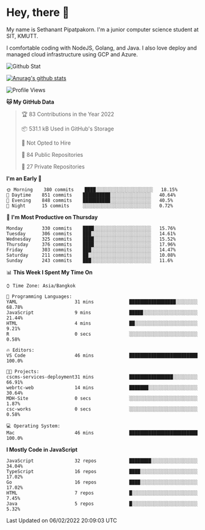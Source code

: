 # Hey, there 🙌
My name is Sethanant Pipatpakorn. I'm a junior computer science student at SIT, KMUTT.

I comfortable coding with NodeJS, Golang, and Java. I also love deploy and managed cloud infrastructure using GCP and Azure.

![Github Stat](https://github-profile-summary-cards.vercel.app/api/cards/profile-details?username=thetkpark&theme=dracula)

[![Anurag's github stats](https://github-readme-stats.vercel.app/api?username=thetkpark&count_private=true&show_icons=true&theme=tokyonight)](https://github.com/anuraghazra/github-readme-stats)

<!--START_SECTION:waka-->
![Profile Views](http://img.shields.io/badge/Profile%20Views-4-blue)

**🐱 My GitHub Data** 

> 🏆 83 Contributions in the Year 2022
 > 
> 📦 531.1 kB Used in GitHub's Storage 
 > 
> 🚫 Not Opted to Hire
 > 
> 📜 84 Public Repositories 
 > 
> 🔑 27 Private Repositories  
 > 
**I'm an Early 🐤** 

```text
🌞 Morning    380 commits    ████░░░░░░░░░░░░░░░░░░░░░   18.15% 
🌆 Daytime    851 commits    ██████████░░░░░░░░░░░░░░░   40.64% 
🌃 Evening    848 commits    ██████████░░░░░░░░░░░░░░░   40.5% 
🌙 Night      15 commits     ░░░░░░░░░░░░░░░░░░░░░░░░░   0.72%

```
📅 **I'm Most Productive on Thursday** 

```text
Monday       330 commits    ████░░░░░░░░░░░░░░░░░░░░░   15.76% 
Tuesday      306 commits    ███░░░░░░░░░░░░░░░░░░░░░░   14.61% 
Wednesday    325 commits    ████░░░░░░░░░░░░░░░░░░░░░   15.52% 
Thursday     376 commits    ████░░░░░░░░░░░░░░░░░░░░░   17.96% 
Friday       303 commits    ███░░░░░░░░░░░░░░░░░░░░░░   14.47% 
Saturday     211 commits    ██░░░░░░░░░░░░░░░░░░░░░░░   10.08% 
Sunday       243 commits    ███░░░░░░░░░░░░░░░░░░░░░░   11.6%

```


📊 **This Week I Spent My Time On** 

```text
⌚︎ Time Zone: Asia/Bangkok

💬 Programming Languages: 
YAML                     31 mins             █████████████████░░░░░░░░   68.78% 
JavaScript               9 mins              █████░░░░░░░░░░░░░░░░░░░░   21.44% 
HTML                     4 mins              ██░░░░░░░░░░░░░░░░░░░░░░░   9.21% 
R                        0 secs              ░░░░░░░░░░░░░░░░░░░░░░░░░   0.58%

🔥 Editors: 
VS Code                  46 mins             █████████████████████████   100.0%

🐱‍💻 Projects: 
cscms-services-deployment31 mins             ████████████████░░░░░░░░░   66.91% 
webrtc-web               14 mins             ███████░░░░░░░░░░░░░░░░░░   30.64% 
MDH-Site                 0 secs              ░░░░░░░░░░░░░░░░░░░░░░░░░   1.87% 
csc-works                0 secs              ░░░░░░░░░░░░░░░░░░░░░░░░░   0.58%

💻 Operating System: 
Mac                      46 mins             █████████████████████████   100.0%

```

**I Mostly Code in JavaScript** 

```text
JavaScript               32 repos            ████████░░░░░░░░░░░░░░░░░   34.04% 
TypeScript               16 repos            ████░░░░░░░░░░░░░░░░░░░░░   17.02% 
Go                       16 repos            ████░░░░░░░░░░░░░░░░░░░░░   17.02% 
HTML                     7 repos             █░░░░░░░░░░░░░░░░░░░░░░░░   7.45% 
Java                     5 repos             █░░░░░░░░░░░░░░░░░░░░░░░░   5.32%

```



 Last Updated on 06/02/2022 20:09:03 UTC
<!--END_SECTION:waka-->
